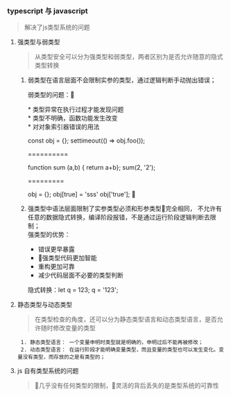 ### typescript 与 javascript
> 解决了js类型系统的问题


1. 强类型与弱类型
    
   > 从类型安全可以分为强类型和弱类型，两者区别为是否允许随意的隐式类型转换
    
    1. 弱类型在语言层面不会限制实参的类型，通过逻辑判断手动抛出错误；

       弱类型的问题：
        <div>* 类型异常在执行过程才能发现问题</div>
        <div>* 类型不明确，函数功能发生改变</div>
        <div>* 对对象索引器错误的用法</div>

        const obj = {};
        settimeout(() => obj.foo());

        ==========
         
        function sum (a,b) { return a+b};
        sum(2, '2');

        =========

        obj = {};
        obj[true] = 'sss'
        obj['true'];
          
    2. 强类型中语法层面限制了实参类型必须和形参类型完全相同， 不允许有任意的数据隐式转换，编译阶段报错，不是通过运行阶段逻辑判断去限制；<br/>
      强类型的优势：
        * 错误更早暴露
        * 强类型代码更加智能
        * 重构更加可靠
        * 减少代码层面不必要的类型判断

       隐式转换：let q = 123;
            q = '123';
     

2. 静态类型与动态类型

   > 在类型检查的角度，还可以分为静态类型语言和动态类型语言，是否允许随时修改变量的类型
        
        1. 静态类型语言： 一个变量申明时类型就是明确的，申明过后不能再被修改；
        2. 动态类型语言： 在运行阶段才能明确变量类型，而且变量的类型也可以发生变化。变量没有类型，而存放的之是有类型的；

3. js 自有类型系统的问题
   > 几乎没有任何类型的限制，灵活的背后丢失的是类型系统的可靠性

